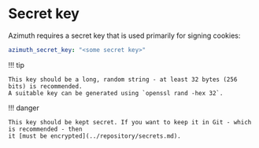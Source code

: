 # Secret key

Azimuth requires a secret key that is used primarily for signing cookies:

```yaml  title="environments/my-site/inventory/group_vars/all/secrets.yml"
azimuth_secret_key: "<some secret key>"
```

!!! tip

    This key should be a long, random string - at least 32 bytes (256 bits) is recommended.
    A suitable key can be generated using `openssl rand -hex 32`.

!!! danger

    This key should be kept secret. If you want to keep it in Git - which is recommended - then
    it [must be encrypted](../repository/secrets.md).
